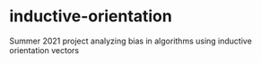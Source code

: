 # inductive-orientation
Summer 2021 project analyzing bias in algorithms using inductive orientation vectors
